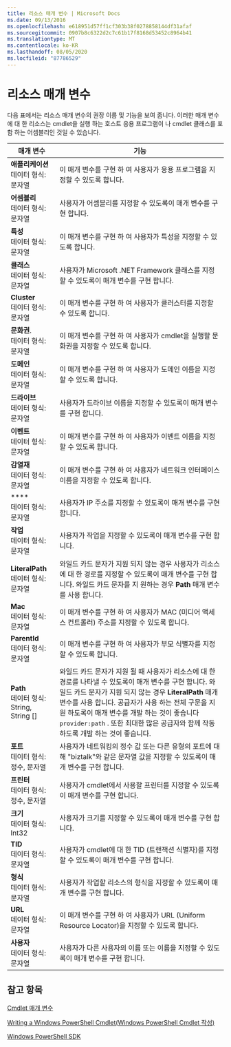 ```yaml
---
title: 리소스 매개 변수 | Microsoft Docs
ms.date: 09/13/2016
ms.openlocfilehash: e618951d57ff1cf303b38f0278858144df31afaf
ms.sourcegitcommit: 0907b8c6322d2c7c61b17f8168d53452c8964b41
ms.translationtype: MT
ms.contentlocale: ko-KR
ms.lasthandoff: 08/05/2020
ms.locfileid: "87786529"
---
```

# <a name="resource-parameters"></a>리소스 매개 변수

다음 표에서는 리소스 매개 변수의 권장 이름 및 기능을 보여 줍니다. 이러한 매개 변수에 대 한 리소스는 cmdlet을 실행 하는 호스트 응용 프로그램이 나 cmdlet 클래스를 포함 하는 어셈블리인 것일 수 있습니다.

|매개 변수|기능|
|---|---|
|**애플리케이션**<br>데이터 형식: 문자열|이 매개 변수를 구현 하 여 사용자가 응용 프로그램을 지정할 수 있도록 합니다.|
|**어셈블리**<br>데이터 형식: 문자열|사용자가 어셈블리를 지정할 수 있도록이 매개 변수를 구현 합니다.|
|**특성**<br>데이터 형식: 문자열|이 매개 변수를 구현 하 여 사용자가 특성을 지정할 수 있도록 합니다.|
|**클래스**<br>데이터 형식: 문자열|사용자가 Microsoft .NET Framework 클래스를 지정할 수 있도록이 매개 변수를 구현 합니다.|
|**Cluster**<br>데이터 형식: 문자열|이 매개 변수를 구현 하 여 사용자가 클러스터를 지정할 수 있도록 합니다.|
|**문화권**.<br>데이터 형식: 문자열|이 매개 변수를 구현 하 여 사용자가 cmdlet을 실행할 문화권을 지정할 수 있도록 합니다.|
|**도메인**<br>데이터 형식: 문자열|이 매개 변수를 구현 하 여 사용자가 도메인 이름을 지정할 수 있도록 합니다.|
|**드라이브**<br>데이터 형식: 문자열|사용자가 드라이브 이름을 지정할 수 있도록이 매개 변수를 구현 합니다.|
|**이벤트**<br>데이터 형식: 문자열|이 매개 변수를 구현 하 여 사용자가 이벤트 이름을 지정할 수 있도록 합니다.|
|**감열재**<br>데이터 형식: 문자열|이 매개 변수를 구현 하 여 사용자가 네트워크 인터페이스 이름을 지정할 수 있도록 합니다.|
|**\**<br>데이터 형식: 문자열|사용자가 IP 주소를 지정할 수 있도록이 매개 변수를 구현 합니다.|
|**작업**<br>데이터 형식: 문자열|사용자가 작업을 지정할 수 있도록이 매개 변수를 구현 합니다.|
|**LiteralPath**<br>데이터 형식: 문자열|와일드 카드 문자가 지원 되지 않는 경우 사용자가 리소스에 대 한 경로를 지정할 수 있도록이 매개 변수를 구현 합니다. 와일드 카드 문자를 지 원하는 경우 **Path** 매개 변수를 사용 합니다.|
|**Mac**<br>데이터 형식: 문자열|이 매개 변수를 구현 하 여 사용자가 MAC (미디어 액세스 컨트롤러) 주소를 지정할 수 있도록 합니다.|
|**ParentId**<br>데이터 형식: 문자열|이 매개 변수를 구현 하 여 사용자가 부모 식별자를 지정할 수 있도록 합니다.|
|**Path**<br>데이터 형식: String, String []|와일드 카드 문자가 지원 될 때 사용자가 리소스에 대 한 경로를 나타낼 수 있도록이 매개 변수를 구현 합니다. 와일드 카드 문자가 지원 되지 않는 경우 **LiteralPath** 매개 변수를 사용 합니다. 공급자가 사용 하는 전체 구문을 지원 하도록이 매개 변수를 개발 하는 것이 좋습니다 `provider:path` . 또한 최대한 많은 공급자와 함께 작동 하도록 개발 하는 것이 좋습니다.|
|**포트**<br>데이터 형식: 정수, 문자열|사용자가 네트워킹의 정수 값 또는 다른 유형의 포트에 대해 "biztalk"와 같은 문자열 값을 지정할 수 있도록이 매개 변수를 구현 합니다.|
|**프린터**<br>데이터 형식: 정수, 문자열|사용자가 cmdlet에서 사용할 프린터를 지정할 수 있도록이 매개 변수를 구현 합니다.|
|**크기**<br>데이터 형식: Int32|사용자가 크기를 지정할 수 있도록이 매개 변수를 구현 합니다.|
|**TID**<br>데이터 형식: 문자열|사용자가 cmdlet에 대 한 TID (트랜잭션 식별자)를 지정할 수 있도록이 매개 변수를 구현 합니다.|
|**형식**<br>데이터 형식: 문자열|사용자가 작업할 리소스의 형식을 지정할 수 있도록이 매개 변수를 구현 합니다.|
|**URL**<br>데이터 형식: 문자열|이 매개 변수를 구현 하 여 사용자가 URL (Uniform Resource Locator)을 지정할 수 있도록 합니다.|
|**사용자**<br>데이터 형식: 문자열|사용자가 다른 사용자의 이름 또는 이름을 지정할 수 있도록이 매개 변수를 구현 합니다.|

## <a name="see-also"></a>참고 항목

[Cmdlet 매개 변수](./cmdlet-parameters.md)

[Writing a Windows PowerShell Cmdlet(Windows PowerShell Cmdlet 작성)](./writing-a-windows-powershell-cmdlet.md)

[Windows PowerShell SDK](../windows-powershell-reference.md)
